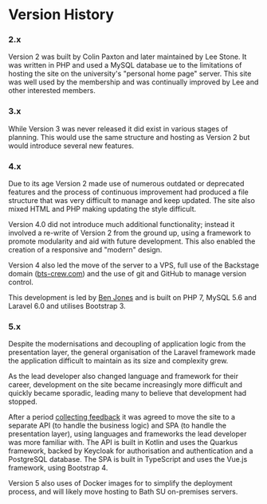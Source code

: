 # Version History

### 2.x

Version 2 was built by Colin Paxton and later maintained by Lee Stone.
It was written in PHP and used a MySQL database ue to the limitations of
hosting the site on the university's "personal home page" server. This
site was well used by the membership and was continually improved by Lee
and other interested members.

### 3.x

While Version 3 was never released it did exist in various stages of
planning. This would use the same structure and hosting as Version 2 but
would introduce several new features.

### 4.x

Due to its age Version 2 made use of numerous outdated or deprecated
features and the process of continuous improvement had produced a file
structure that was very difficult to manage and keep updated. The site
also mixed HTML and PHP making updating the style difficult.

Version 4.0 did not introduce much additional functionality; instead it
involved a re-write of Version 2 from the ground up, using a framework
to promote modularity and aid with future development. This also enabled
the creation of a responsive and "modern" design.

Version 4 also led the move of the server to a VPS, full use of the
Backstage domain ([bts-crew.com][domain]) and the use of git and GitHub to
manage version control.

This development is led by [Ben Jones][github-bnjns] and is built on PHP 7,
MySQL 5.6 and Laravel 6.0 and utilises Bootstrap 3.

### 5.x

Despite the modernisations and decoupling of application logic from the
presentation layer, the general organisation of the Laravel framework
made the application difficult to maintain as its size and complexity
grew.

As the lead developer also changed language and framework for their
career, development on the site became increasingly more difficult and
quickly became sporadic, leading many to believe that development had
stopped.

After a period [collecting feedback][v5-rfc] it was agreed to move the
site to a separate API (to handle the business logic) and SPA (to handle
the presentation layer), using languages and frameworks the lead
developer was more familiar with. The API is built in Kotlin and uses
the Quarkus framework, backed by Keycloak for authorisation and
authentication and a PostgreSQL database. The SPA is built in TypeScript
and uses the Vue.js framework, using Bootstrap 4.

Version 5 also uses of Docker images for to simplify the deployment
process, and will likely move hosting to Bath SU on-premises servers.

[domain]: https://www.bts-crew.com
[github-bnjns]: https://github.com/bnjns
[v5-rfc]: https://github.com/backstage-technical-services/hub/issues/112
